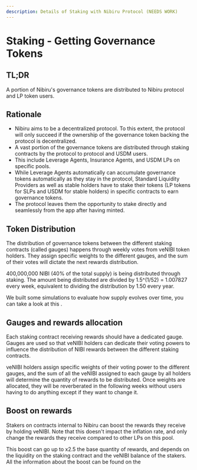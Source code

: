 ```yaml
---
description: Details of Staking with Nibiru Protocol (NEEDS WORK)
---
```


# Staking - Getting Governance Tokens

## TL;DR

A portion of Nibiru's governance tokens are distributed to Nibiru protocol and LP token users.

## Rationale

- Nibiru aims to be a decentralized protocol. To this extent, the protocol will only succeed if the ownership of the governance token backing the protocol is decentralized.
- A vast portion of the governance tokens are distributed through staking contracts by the protocol to protocol and USDM users. 
- This include Leverage Agents, Insurance Agents, and USDM LPs on specific pools.
- While Leverage Agents automatically can accumulate governance tokens automatically as they stay in the protocol, Standard Liquidity Providers as well as stable holders have to stake their tokens (LP tokens for SLPs and USDM for stable holders) in specific contracts to earn governance tokens. 
- The protocol leaves them the opportunity to stake directly and seamlessly from the app after having minted.

## Token Distribution

The distribution of governance tokens between the different staking contracts (called gauges) happens through weekly votes from veNIBI token holders. They assign specific weights to the different gauges, and the sum of their votes will dictate the next rewards distribution.

400,000,000 NIBI (40% of the total supply) is being distributed through staking. The amount being distributed are divided by 1.5^(1/52) = 1.007827 every week, equivalent to dividing the distribution by 1.50 every year.

We built some simulations to evaluate how supply evolves over time, you can take a look at this .

## Gauges and rewards allocation

Each staking contract receiving rewards should have a dedicated gauge. Gauges are used so that veNIBI holders can dedicate their voting powers to influence the distribution of NIBI rewards between the different staking contracts.

veNIBI holders assign specific weights of their voting power to the different gauges, and the sum of all the veNIBI assigned to each gauge by all holders will determine the quantity of rewards to be distributed. Once weights are allocated, they will be reverberated in the following weeks without users having to do anything except if they want to change it.


## Boost on rewards

Stakers on contracts internal to Nibiru can boost the rewards they receive by holding veNIBI. Note that this doesn't impact the inflation rate, and only change the rewards they receive compared to other LPs on this pool.

This boost can go up to x2.5 the base quantity of rewards, and depends on the liquidity on the staking contract and the veNIBI balance of the stakers. All the information about the boost can be found on the 





